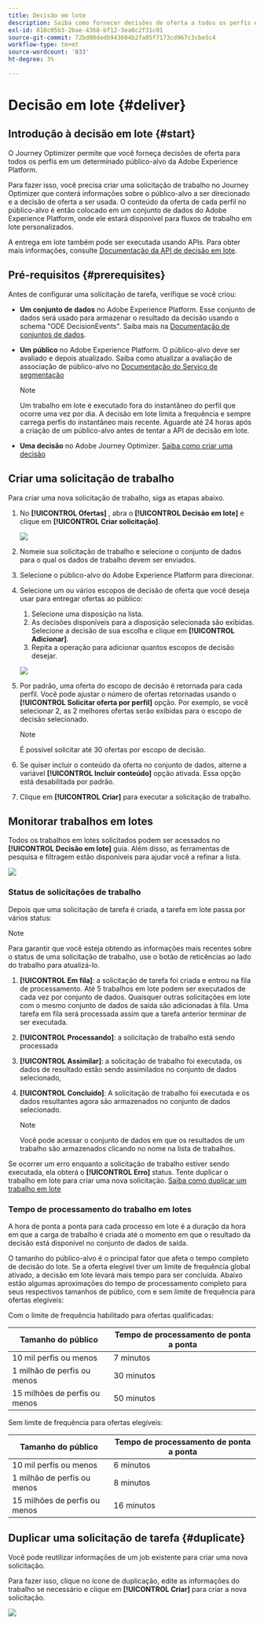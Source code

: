 ```yaml
---
title: Decisão em lote
description: Saiba como fornecer decisões de oferta a todos os perfis em um determinado público-alvo da Adobe Experience Platform.
exl-id: 810c05b3-2bae-4368-bf12-3ea8c2f31c01
source-git-commit: 72bd00dedb943604b2fa85f7173cd967c3cbe5c4
workflow-type: tm+mt
source-wordcount: '833'
ht-degree: 3%

---
```


# Decisão em lote {#deliver}

## Introdução à decisão em lote {#start}

O Journey Optimizer permite que você forneça decisões de oferta para todos os perfis em um determinado público-alvo da Adobe Experience Platform.

Para fazer isso, você precisa criar uma solicitação de trabalho no Journey Optimizer que conterá informações sobre o público-alvo a ser direcionado e a decisão de oferta a ser usada. O conteúdo da oferta de cada perfil no público-alvo é então colocado em um conjunto de dados do Adobe Experience Platform, onde ele estará disponível para fluxos de trabalho em lote personalizados.

A entrega em lote também pode ser executada usando APIs. Para obter mais informações, consulte [Documentação da API de decisão em lote](api-reference/offer-delivery-api/batch-decisioning-api.md).

## Pré-requisitos {#prerequisites}

Antes de configurar uma solicitação de tarefa, verifique se você criou:

* **Um conjunto de dados** no Adobe Experience Platform. Esse conjunto de dados será usado para armazenar o resultado da decisão usando o schema &quot;ODE DecisionEvents&quot;. Saiba mais na [Documentação de conjuntos de dados](https://experienceleague.adobe.com/docs/experience-platform/catalog/datasets/overview.html?lang=pt-BR).

* **Um público** no Adobe Experience Platform. O público-alvo deve ser avaliado e depois atualizado. Saiba como atualizar a avaliação de associação de público-alvo no [Documentação do Serviço de segmentação](http://www.adobe.com/go/segmentation-overview-en)

  >[!NOTE]
  >
  >Um trabalho em lote é executado fora do instantâneo do perfil que ocorre uma vez por dia. A decisão em lote limita a frequência e sempre carrega perfis do instantâneo mais recente. Aguarde até 24 horas após a criação de um público-alvo antes de tentar a API de decisão em lote.

* **Uma decisão** no Adobe Journey Optimizer. [Saiba como criar uma decisão](offer-activities/create-offer-activities.md)

<!-- in API doc, remove these info and add ref here-->

## Criar uma solicitação de trabalho

Para criar uma nova solicitação de trabalho, siga as etapas abaixo.

1. No **[!UICONTROL Ofertas]** , abra o **[!UICONTROL Decisão em lote]** e clique em **[!UICONTROL Criar solicitação]**.

   ![](assets/batch-create.png)

1. Nomeie sua solicitação de trabalho e selecione o conjunto de dados para o qual os dados de trabalho devem ser enviados.

1. Selecione o público-alvo do Adobe Experience Platform para direcionar.

1. Selecione um ou vários escopos de decisão de oferta que você deseja usar para entregar ofertas ao público:
   1. Selecione uma disposição na lista.
   1. As decisões disponíveis para a disposição selecionada são exibidas. Selecione a decisão de sua escolha e clique em **[!UICONTROL Adicionar]**.
   1. Repita a operação para adicionar quantos escopos de decisão desejar.

   ![](assets/batch-decision.png)

1. Por padrão, uma oferta do escopo de decisão é retornada para cada perfil. Você pode ajustar o número de ofertas retornadas usando o **[!UICONTROL Solicitar oferta por perfil]** opção. Por exemplo, se você selecionar 2, as 2 melhores ofertas serão exibidas para o escopo de decisão selecionado.

   >[!NOTE]
   >
   >É possível solicitar até 30 ofertas por escopo de decisão.

1. Se quiser incluir o conteúdo da oferta no conjunto de dados, alterne a variável **[!UICONTROL Incluir conteúdo]** opção ativada. Essa opção está desabilitada por padrão.

1. Clique em **[!UICONTROL Criar]** para executar a solicitação de trabalho.

## Monitorar trabalhos em lotes

Todos os trabalhos em lotes solicitados podem ser acessados no **[!UICONTROL Decisão em lote]** guia. Além disso, as ferramentas de pesquisa e filtragem estão disponíveis para ajudar você a refinar a lista.

![](assets/batch-list.png)

### Status de solicitações de trabalho

Depois que uma solicitação de tarefa é criada, a tarefa em lote passa por vários status:

>[!NOTE]
>
>Para garantir que você esteja obtendo as informações mais recentes sobre o status de uma solicitação de trabalho, use o botão de reticências ao lado do trabalho para atualizá-lo.

1. **[!UICONTROL Em fila]**: a solicitação de tarefa foi criada e entrou na fila de processamento. Até 5 trabalhos em lote podem ser executados de cada vez por conjunto de dados. Quaisquer outras solicitações em lote com o mesmo conjunto de dados de saída são adicionadas à fila. Uma tarefa em fila será processada assim que a tarefa anterior terminar de ser executada.
1. **[!UICONTROL Processando]**: a solicitação de trabalho está sendo processada
1. **[!UICONTROL Assimilar]**: a solicitação de trabalho foi executada, os dados de resultado estão sendo assimilados no conjunto de dados selecionado,
1. **[!UICONTROL Concluído]**: A solicitação de trabalho foi executada e os dados resultantes agora são armazenados no conjunto de dados selecionado.

   >[!NOTE]
   >
   >Você pode acessar o conjunto de dados em que os resultados de um trabalho são armazenados clicando no nome na lista de trabalhos.

Se ocorrer um erro enquanto a solicitação de trabalho estiver sendo executada, ela obterá o **[!UICONTROL Erro]** status. Tente duplicar o trabalho em lote para criar uma nova solicitação. [Saiba como duplicar um trabalho em lote](#duplicate)

### Tempo de processamento do trabalho em lotes

A hora de ponta a ponta para cada processo em lote é a duração da hora em que a carga de trabalho é criada até o momento em que o resultado da decisão está disponível no conjunto de dados de saída.

O tamanho do público-alvo é o principal fator que afeta o tempo completo de decisão do lote. Se a oferta elegível tiver um limite de frequência global ativado, a decisão em lote levará mais tempo para ser concluída. Abaixo estão algumas aproximações do tempo de processamento completo para seus respectivos tamanhos de público, com e sem limite de frequência para ofertas elegíveis:

Com o limite de frequência habilitado para ofertas qualificadas:

| Tamanho do público | Tempo de processamento de ponta a ponta |
|--------------|----------------------------|
| 10 mil perfis ou menos | 7 minutos |
| 1 milhão de perfis ou menos | 30 minutos |
| 15 milhões de perfis ou menos | 50 minutos |

Sem limite de frequência para ofertas elegíveis:

| Tamanho do público | Tempo de processamento de ponta a ponta |
|--------------|----------------------------|
| 10 mil perfis ou menos | 6 minutos |
| 1 milhão de perfis ou menos | 8 minutos |
| 15 milhões de perfis ou menos | 16 minutos |

## Duplicar uma solicitação de tarefa {#duplicate}

Você pode reutilizar informações de um job existente para criar uma nova solicitação.

Para fazer isso, clique no ícone de duplicação, edite as informações do trabalho se necessário e clique em **[!UICONTROL Criar]** para criar a nova solicitação.

![](assets/batch-duplicate.png)
